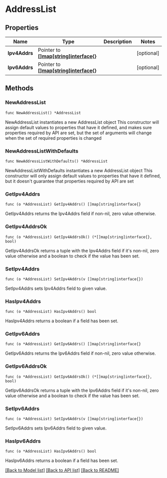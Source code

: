 # AddressList

## Properties

Name | Type | Description | Notes
------------ | ------------- | ------------- | -------------
**Ipv4Addrs** | Pointer to [**[]map[string]interface{}**](map[string]interface{}.md) |  | [optional] 
**Ipv6Addrs** | Pointer to [**[]map[string]interface{}**](map[string]interface{}.md) |  | [optional] 

## Methods

### NewAddressList

`func NewAddressList() *AddressList`

NewAddressList instantiates a new AddressList object
This constructor will assign default values to properties that have it defined,
and makes sure properties required by API are set, but the set of arguments
will change when the set of required properties is changed

### NewAddressListWithDefaults

`func NewAddressListWithDefaults() *AddressList`

NewAddressListWithDefaults instantiates a new AddressList object
This constructor will only assign default values to properties that have it defined,
but it doesn't guarantee that properties required by API are set

### GetIpv4Addrs

`func (o *AddressList) GetIpv4Addrs() []map[string]interface{}`

GetIpv4Addrs returns the Ipv4Addrs field if non-nil, zero value otherwise.

### GetIpv4AddrsOk

`func (o *AddressList) GetIpv4AddrsOk() (*[]map[string]interface{}, bool)`

GetIpv4AddrsOk returns a tuple with the Ipv4Addrs field if it's non-nil, zero value otherwise
and a boolean to check if the value has been set.

### SetIpv4Addrs

`func (o *AddressList) SetIpv4Addrs(v []map[string]interface{})`

SetIpv4Addrs sets Ipv4Addrs field to given value.

### HasIpv4Addrs

`func (o *AddressList) HasIpv4Addrs() bool`

HasIpv4Addrs returns a boolean if a field has been set.

### GetIpv6Addrs

`func (o *AddressList) GetIpv6Addrs() []map[string]interface{}`

GetIpv6Addrs returns the Ipv6Addrs field if non-nil, zero value otherwise.

### GetIpv6AddrsOk

`func (o *AddressList) GetIpv6AddrsOk() (*[]map[string]interface{}, bool)`

GetIpv6AddrsOk returns a tuple with the Ipv6Addrs field if it's non-nil, zero value otherwise
and a boolean to check if the value has been set.

### SetIpv6Addrs

`func (o *AddressList) SetIpv6Addrs(v []map[string]interface{})`

SetIpv6Addrs sets Ipv6Addrs field to given value.

### HasIpv6Addrs

`func (o *AddressList) HasIpv6Addrs() bool`

HasIpv6Addrs returns a boolean if a field has been set.


[[Back to Model list]](../README.md#documentation-for-models) [[Back to API list]](../README.md#documentation-for-api-endpoints) [[Back to README]](../README.md)


